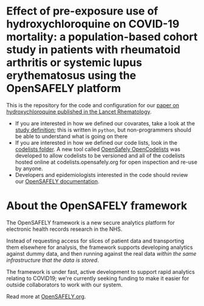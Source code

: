 # Effect of pre-exposure use of hydroxychloroquine on COVID-19 mortality: a population-based cohort study in patients with rheumatoid arthritis or systemic lupus erythematosus using the OpenSAFELY platform

This is the repository for the code and configuration for our [paper on hydroxychloroquine published in the Lancet Rhematology](https://doi.org/10.1016/S2665-9913(20)30378-7).


* If you are interested in how we defined our covarates, take a look at the [study definition](analysis/study_definition.py); this is written in `python`, but non-programmers should be able to understand what is going on there
* If you are interested in how we defined our code lists, look in the [codelists folder](./codelists/). A new tool called [OpenSafely OpenCodelists](https://codelists.opensafely.org/) was developed to allow codelists to be versioned and all of the codelists hosted online at codelists.opensafely.org for open inspection and re-use by anyone.
* Developers and epidemiologists interested in the code should review our [OpenSAFELY documentation](https://docs.opensafely.org/en/latest/).


# About the OpenSAFELY framework

The OpenSAFELY framework is a new secure analytics platform for
electronic health records research in the NHS.

Instead of requesting access for slices of patient data and
transporting them elsewhere for analysis, the framework supports
developing analytics against dummy data, and then running against the
real data *within the same infrastructure that the data is stored*.


The framework is under fast, active development to support rapid
analytics relating to COVID19; we're currently seeking funding to make
it easier for outside collaborators to work with our system.  

Read more at [OpenSAFELY.org](https://opensafely.org).

